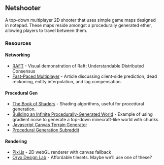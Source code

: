 ## Netshooter

A top-down multiplayer 2D shooter that uses simple game maps designed in notepad. These maps reside amongst a procedurally generated ether, allowing players to travel between them.

### Resources

#### Networking
- [RAFT](http://thesecretlivesofdata.com/raft/) - Visual demonstration of Raft: Understandable Distributed Consensus
- [Fast-Paced Multiplayer](http://www.gabrielgambetta.com/fpm1.html) - Article discussing client-side prediction, dead reckoning, entity interpolation, and lag compensation.

#### Procedural Gen
- [The Book of Shaders](http://patriciogonzalezvivo.com/2015/thebookofshaders/11/) - Shading algorithms, useful for procedural generation.
- [Building an Infinite Procedurally-Generated World](https://spin.atomicobject.com/2015/05/03/infinite-procedurally-generated-world/) - Example of using gradient noise to generate a top-down minecraft-like world with chunks.
- [Javascript Canvas Terrain Generator](https://github.com/loktar00/Javascript-Canvas-Terrain-Generator)
- [Procedural Generation Subreddit](https://www.reddit.com/r/proceduralgeneration)

#### Rendering
- [Pixi.js](http://www.pixijs.com/) - 2D webGL renderer with canvas fallback
- [Oryx Design Lab](http://oryxdesignlab.com/) - Affordable tilesets. Maybe we'll use one of these?